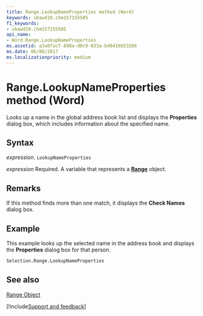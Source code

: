 ```yaml
---
title: Range.LookupNameProperties method (Word)
keywords: vbawd10.chm157155505
f1_keywords:
- vbawd10.chm157155505
api_name:
- Word.Range.LookupNameProperties
ms.assetid: a3a0facf-898a-d8c9-033a-b48416b53266
ms.date: 06/08/2017
ms.localizationpriority: medium
---
```



# Range.LookupNameProperties method (Word)

Looks up a name in the global address book list and displays the **Properties** dialog box, which includes information about the specified name.


## Syntax

_expression_. `LookupNameProperties`

_expression_ Required. A variable that represents a **[Range](Word.Range.md)** object.


## Remarks

If this method finds more than one match, it displays the **Check Names** dialog box.


## Example

This example looks up the selected name in the address book and displays the **Properties** dialog box for that person.


```vb
Selection.Range.LookupNameProperties
```


## See also


[Range Object](Word.Range.md)

[!include[Support and feedback](~/includes/feedback-boilerplate.md)]